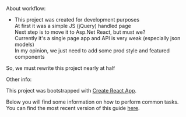 


About workflow:
 - This project was created for development purposes<br>
 At first it was a simple JS (jQuery) handled page<br>
 Next step is to move it to Asp.Net React, but must we?<br>
Currently it's a single page app and API is very weak (especially json models) <br>
In my opinion, we just need to add some prod style and featured components

So, we must rewrite this project nearly at half


Other info:

This project was bootstrapped with [Create React App](https://github.com/facebookincubator/create-react-app).

Below you will find some information on how to perform common tasks.<br>
You can find the most recent version of this guide [here](https://github.com/facebookincubator/create-react-app/blob/master/packages/react-scripts/template/README.md).
